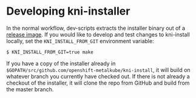 # Developing kni-installer

In the normal workflow, dev-scripts extracts the installer binary out of
a [release image](release-payload.md).  If you would like to develop and
test changes to kni-install locally, set the `KNI_INSTALL_FROM_GIT`
environment variable:

```console
$ KNI_INSTALL_FROM_GIT=true make
```

If you have a copy of the installer already in
`$GOPATH/src/github.com/openshift-metalkube/kni-install`, it will build
on whatever branch you currently have checked out. If there is not
already a checkout of the installer, it will clone the repo from GitHub
and build from the master branch.

